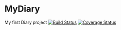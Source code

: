 # MyDiary
My first Diary project
[![Build Status](https://travis-ci.com/Deekerubo/MyDiary.svg?branch=master)](https://travis-ci.com/Deekerubo/MyDiary)
[![Coverage Status](https://coveralls.io/repos/github/Deekerubo/MyDiary/badge.svg?branch=master)](https://coveralls.io/github/Deekerubo/MyDiary?branch=master)
